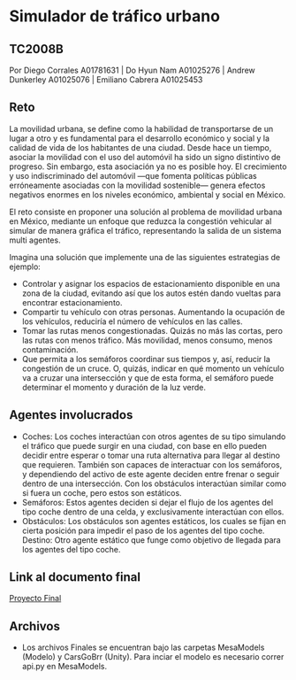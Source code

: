 # Simulador de tráfico urbano 
## TC2008B
Por Diego Corrales A01781631 | Do Hyun Nam A01025276 | Andrew Dunkerley A01025076 | Emiliano Cabrera A01025453
## Reto
La movilidad urbana, se define como la habilidad de transportarse de un lugar a otro y es fundamental para el desarrollo económico y social y la calidad de vida de los habitantes de una ciudad. Desde hace un tiempo, asociar la movilidad con el uso del automóvil ha sido un signo distintivo de progreso. Sin embargo, esta asociación ya no es posible hoy. El crecimiento y uso indiscriminado del automóvil —que fomenta políticas públicas erróneamente asociadas con la movilidad sostenible— genera efectos negativos enormes en los niveles económico, ambiental y social en México.

El reto consiste en proponer una solución al problema de movilidad urbana en México, mediante un enfoque que reduzca la congestión vehicular al simular de manera gráfica el tráfico, representando la salida de un sistema multi agentes.

Imagina una solución que implemente una de las siguientes estrategias de ejemplo:

- Controlar y asignar los espacios de estacionamiento disponible en una zona de la ciudad, evitando así que los autos estén dando vueltas para encontrar estacionamiento.
- Compartir tu vehículo con otras personas. Aumentando la ocupación de los vehículos, reduciría el número de vehículos en las calles.
- Tomar las rutas menos congestionadas. Quizás no más las cortas, pero las rutas con menos tráfico. Más movilidad, menos consumo, menos contaminación.
- Que permita a los semáforos coordinar sus tiempos y, así, reducir la congestión de un cruce. O, quizás, indicar en qué momento un vehículo va a cruzar una intersección y que de esta forma, el semáforo puede determinar el momento y duración de la luz verde.

## Agentes involucrados

- Coches: Los coches interactúan con otros agentes de su tipo simulando el tráfico que puede surgir en una ciudad, con base en ello pueden decidir entre esperar o tomar una ruta alternativa para llegar al destino que requieren. También son capaces de interactuar con los semáforos, y dependiendo del activo de este agente deciden entre frenar o seguir dentro de una intersección. Con los obstáculos interactúan similar como si fuera un coche, pero estos son estáticos.
- Semáforos: Estos agentes deciden si dejar el flujo de los agentes del tipo coche dentro de una celda, y exclusivamente interactúan con ellos. 
- Obstáculos: Los obstáculos son agentes estáticos, los cuales se fijan en cierta posición para impedir el paso de los agentes del tipo coche.
Destino: Otro agente estático que funge como objetivo de llegada para los agentes del tipo coche.  


## Link al documento final

[Proyecto Final](https://docs.google.com/document/d/1KUx-yMLLhpA7tczekrdXo6INNWtJhwlgHpVj2VaVSzg/edit?usp=sharing)

## Archivos

- Los archivos Finales se encuentran bajo las carpetas MesaModels (Modelo) y CarsGoBrr (Unity). Para inciar el modelo es necesario correr api.py en MesaModels.
